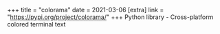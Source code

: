 +++
title = "colorama"
date = 2021-03-06
[extra]
link = "https://pypi.org/project/colorama/"
+++
Python library - Cross-platform colored terminal text

